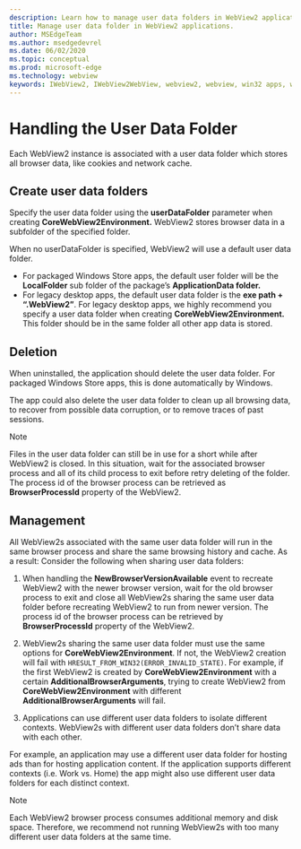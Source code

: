 ```yaml
---
description: Learn how to manage user data folders in WebView2 applications
title: Manage user data folder in WebView2 applications.
author: MSEdgeTeam
ms.author: msedgedevrel
ms.date: 06/02/2020
ms.topic: conceptual
ms.prod: microsoft-edge
ms.technology: webview
keywords: IWebView2, IWebView2WebView, webview2, webview, win32 apps, win32, edge, ICoreWebView2, ICoreWebView2Host, browser control, edge html, user data folder
---
```


# Handling the User Data Folder

Each WebView2 instance is associated with a user data folder which stores all browser data, like cookies and network cache. 

## Create user data folders

Specify the user data folder using the **userDataFolder** parameter when creating **CoreWebView2Environment.** WebView2 stores browser data in a subfolder of the specified folder.

When no userDataFolder is specified, WebView2 will use a default user data folder. 

- For packaged Windows Store apps, the default user folder will be the **LocalFolder** sub folder of the package’s **ApplicationData folder.** 
- For legacy desktop apps, the default user data folder is the **exe path + “.WebView2”**. For legacy desktop apps, we highly recommend you specify a user data folder when creating **CoreWebView2Environment.** This folder should be in the same folder all other app data is stored. 

## Deletion

When uninstalled, the application should delete the user data folder. For packaged Windows Store apps, this is done automatically by Windows.

The app could also delete the user data folder to clean up all browsing data, to recover from possible data corruption, or to remove traces of past sessions. 

> [!NOTE]
> Files in the user data folder can still be in use for a short while after WebView2 is closed. In this situation, wait for the associated browser process and all of its child process to exit before retry deleting of the folder. The process id of the browser process can be retrieved as **BrowserProcessId** property of the WebView2.

## Management

All WebView2s associated with the same user data folder will run in the same browser process and share the same browsing history and cache. As a result:
Consider the following when sharing user data folders: 

1. When handling the **NewBrowserVersionAvailable** event to recreate WebView2 with the newer browser version, wait for the old browser process to exit and close all WebView2s sharing the same user data folder before recreating WebView2 to run from newer version. The process id of the browser process can be retrieved by **BrowserProcessId** property of the WebView2.

2. WebView2s sharing the same user data folder must use the same options for **CoreWebView2Environment**. If not, the WebView2 creation will fail with `HRESULT_FROM_WIN32(ERROR_INVALID_STATE)`. For example, if the first WebView2 is created by **CoreWebView2Environment** with a certain **AdditionalBrowserArguments**, trying to create WebView2 from **CoreWebView2Environment** with different **AdditionalBrowserArguments** will fail.

3. Applications can use different user data folders to isolate different contexts. WebView2s with different user data folders don’t share data with each other. 

For example, an application may use a different user data folder for hosting ads than for hosting application content. If the application supports different contexts (i.e. Work vs. Home) the app might also use different user data folders for each distinct context. 

> [!NOTE]
> Each WebView2 browser process consumes additional memory and disk space. Therefore, we recommend not running WebView2s with too many different user data folders at the same time. 
